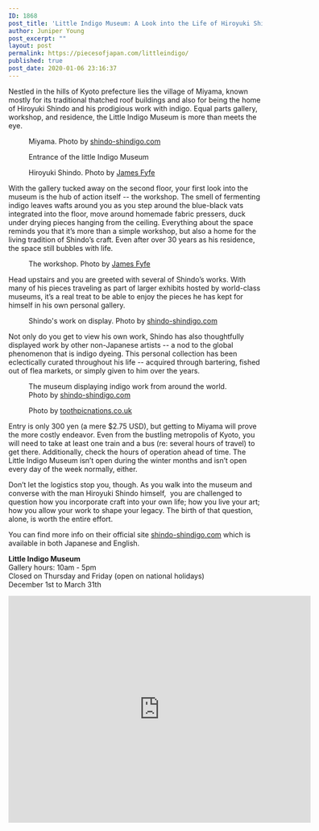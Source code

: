 ```yaml
---
ID: 1868
post_title: 'Little Indigo Museum: A Look into the Life of Hiroyuki Shindo'
author: Juniper Young
post_excerpt: ""
layout: post
permalink: https://piecesofjapan.com/littleindigo/
published: true
post_date: 2020-01-06 23:16:37
---
```

<!-- wp:paragraph -->
<p>Nestled in the hills of Kyoto prefecture lies the village of Miyama, known mostly for its traditional thatched roof buildings and also for being the home of Hiroyuki Shindo and his prodigious work with indigo. Equal parts gallery, workshop, and residence, the Little Indigo Museum is more than meets the eye. </p>
<!-- /wp:paragraph -->

<!-- wp:image {"id":1872,"sizeSlug":"large"} -->
<figure class="wp-block-image size-large"><img src="https://piecesofjapan.com/wp-content/uploads/2020/01/littleindigo_post01.jpg" alt="" class="wp-image-1872"/><figcaption>Miyama. Photo by <a href="http://shindo-shindigo.com/">shindo-shindigo.com</a></figcaption></figure>
<!-- /wp:image -->

<!-- wp:image {"id":1873,"sizeSlug":"large"} -->
<figure class="wp-block-image size-large"><img src="https://piecesofjapan.com/wp-content/uploads/2020/01/littleindigo_post05.jpg" alt="" class="wp-image-1873"/><figcaption>Entrance of the little Indigo Museum</figcaption></figure>
<!-- /wp:image -->

<!-- wp:image {"id":1870,"sizeSlug":"large"} -->
<figure class="wp-block-image size-large"><img src="https://piecesofjapan.com/wp-content/uploads/2020/01/IMG_6208-1024x679.jpg" alt="" class="wp-image-1870"/><figcaption>Hiroyuki Shindo. Photo by <a href="http://www.jamesfyfe.com/blog/2019/1/8/v6nd3o3dqctr5e9ezwbwaz825p1pc3">James Fyfe</a></figcaption></figure>
<!-- /wp:image -->

<!-- wp:paragraph -->
<p>With the gallery tucked away on the second floor, your first look into the museum is the hub of action itself -- the workshop. The smell of fermenting indigo leaves wafts around you as you step around the blue-black vats integrated into the floor, move around homemade fabric pressers, duck under drying pieces hanging from the ceiling. Everything about the space reminds you that it’s more than a simple workshop, but also a home for the living tradition of Shindo’s craft. Even after over 30 years as his residence, the space still bubbles with life.&nbsp;</p>
<!-- /wp:paragraph -->

<!-- wp:image {"id":1869,"sizeSlug":"large"} -->
<figure class="wp-block-image size-large"><img src="https://piecesofjapan.com/wp-content/uploads/2020/01/IMG_6203-1024x679.jpg" alt="" class="wp-image-1869"/><figcaption>The workshop. Photo by <a href="http://www.jamesfyfe.com/blog/2019/1/8/v6nd3o3dqctr5e9ezwbwaz825p1pc3">James Fyfe</a></figcaption></figure>
<!-- /wp:image -->

<!-- wp:paragraph -->
<p>Head upstairs and you are greeted with several of Shindo’s works. With many of his pieces traveling as part of larger exhibits hosted by world-class museums, it’s a real treat to be able to enjoy the pieces he has kept for himself in his own personal gallery.&nbsp;</p>
<!-- /wp:paragraph -->

<!-- wp:image {"id":1871,"sizeSlug":"large"} -->
<figure class="wp-block-image size-large"><img src="https://piecesofjapan.com/wp-content/uploads/2020/01/littleindigo_post04.jpg" alt="" class="wp-image-1871"/><figcaption>Shindo's work on display. Photo by <a href="http://shindo-shindigo.com/">shindo-shindigo.com</a></figcaption></figure>
<!-- /wp:image -->

<!-- wp:paragraph -->
<p>Not only do you get to view his own work, Shindo has also thoughtfully displayed work by other non-Japanese artists -- a nod to the global phenomenon that is indigo dyeing. This personal collection has been eclectically curated throughout his life -- acquired through bartering, fished out of flea markets, or simply given to him over the years.&nbsp;</p>
<!-- /wp:paragraph -->

<!-- wp:image {"id":1874,"sizeSlug":"large"} -->
<figure class="wp-block-image size-large"><img src="https://piecesofjapan.com/wp-content/uploads/2020/01/littleindigo_post06.jpg" alt="" class="wp-image-1874"/><figcaption>The museum displaying indigo work from around the world. Photo by <a href="http://shindo-shindigo.com/">shindo-shindigo.com</a></figcaption></figure>
<!-- /wp:image -->

<!-- wp:image {"id":1876,"sizeSlug":"large"} -->
<figure class="wp-block-image size-large"><img src="https://piecesofjapan.com/wp-content/uploads/2020/01/littleindigo_post07.jpg" alt="" class="wp-image-1876"/><figcaption>Photo by <a href="https://toothpicnations.co.uk/my-blog/?p=34417">toothpicnations.co.uk</a></figcaption></figure>
<!-- /wp:image -->

<!-- wp:paragraph -->
<p>Entry is only 300 yen (a mere $2.75 USD), but getting to Miyama will prove the more costly endeavor. Even from the bustling metropolis of Kyoto, you will need to take at least one train and a bus (re: several hours of travel) to get there. Additionally, check the hours of operation ahead of time. The Little Indigo Museum isn’t open during the winter months and isn’t open every day of the week normally, either.&nbsp;</p>
<!-- /wp:paragraph -->

<!-- wp:paragraph -->
<p>Don’t let the logistics stop you, though. As you walk into the museum and converse with the man Hiroyuki Shindo himself,&nbsp; you are challenged to question how you incorporate craft into your own life; how you live your art; how you allow your work to shape your legacy. The birth of that question, alone, is worth the entire effort.</p>
<!-- /wp:paragraph -->

<!-- wp:paragraph -->
<p>You can find more info on their official site <a href="http://shindo-shindigo.com/">shindo-shindigo.com</a> which is available in both Japanese and English.</p>
<!-- /wp:paragraph -->

<!-- wp:paragraph -->
<p><strong>Little Indigo Museum</strong><br>Gallery hours: 10am - 5pm<br>Closed on Thursday and Friday (open on national holidays)<br>December 1st to March 31th</p>
<!-- /wp:paragraph -->

<!-- wp:html -->
<iframe src="https://www.google.com/maps/embed?pb=!1m18!1m12!1m3!1d3255.6815489027517!2d135.62138051539313!3d35.3138934576371!2m3!1f0!2f0!3f0!3m2!1i1024!2i768!4f13.1!3m3!1m2!1s0x6001cb1958c5c295%3A0x51933a5e08c8864d!2z44Gh44GE44GV44Gq6JeN576O6KGT6aSo!5e0!3m2!1sja!2sjp!4v1578379524698!5m2!1sja!2sjp" width="600" height="450" frameborder="0" style="border:0;" allowfullscreen=""></iframe>
<!-- /wp:html -->
